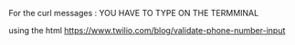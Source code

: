 
For the curl messages : YOU HAVE TO TYPE ON THE TERMMINAL 


using the html 
https://www.twilio.com/blog/validate-phone-number-input


